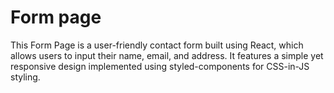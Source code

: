 # Form page


This Form Page is a user-friendly contact form built using React, which allows users to input their name, email, and address. It features a simple yet responsive design implemented using styled-components for CSS-in-JS styling.